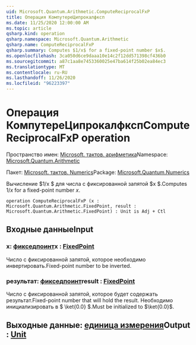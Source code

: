 ```yaml
---
uid: Microsoft.Quantum.Arithmetic.ComputeReciprocalFxP
title: Операция КомпутереЦипрокалфксп
ms.date: 11/25/2020 12:00:00 AM
ms.topic: article
qsharp.kind: operation
qsharp.namespace: Microsoft.Quantum.Arithmetic
qsharp.name: ComputeReciprocalFxP
qsharp.summary: Computes $1/x$ for a fixed-point number $x$.
ms.openlocfilehash: 3ca050d6ce9daaa10e14c2f12dd571398cf436b0
ms.sourcegitcommit: a87c1aa8e7453360025e47ba614f25b02ea84ec3
ms.translationtype: MT
ms.contentlocale: ru-RU
ms.lasthandoff: 11/26/2020
ms.locfileid: "96223397"
---
```

# <a name="computereciprocalfxp-operation"></a><span data-ttu-id="8b39c-102">Операция КомпутереЦипрокалфксп</span><span class="sxs-lookup"><span data-stu-id="8b39c-102">ComputeReciprocalFxP operation</span></span>

<span data-ttu-id="8b39c-103">Пространство имен: [Microsoft. тактов. арифметика](xref:Microsoft.Quantum.Arithmetic)</span><span class="sxs-lookup"><span data-stu-id="8b39c-103">Namespace: [Microsoft.Quantum.Arithmetic](xref:Microsoft.Quantum.Arithmetic)</span></span>

<span data-ttu-id="8b39c-104">Пакет: [Microsoft. тактов. Numerics](https://nuget.org/packages/Microsoft.Quantum.Numerics)</span><span class="sxs-lookup"><span data-stu-id="8b39c-104">Package: [Microsoft.Quantum.Numerics](https://nuget.org/packages/Microsoft.Quantum.Numerics)</span></span>


<span data-ttu-id="8b39c-105">Вычисление $1/x $ для числа с фиксированной запятой $x $.</span><span class="sxs-lookup"><span data-stu-id="8b39c-105">Computes $1/x$ for a fixed-point number $x$.</span></span>

```qsharp
operation ComputeReciprocalFxP (x : Microsoft.Quantum.Arithmetic.FixedPoint, result : Microsoft.Quantum.Arithmetic.FixedPoint) : Unit is Adj + Ctl
```


## <a name="input"></a><span data-ttu-id="8b39c-106">Входные данные</span><span class="sxs-lookup"><span data-stu-id="8b39c-106">Input</span></span>

### <a name="x--fixedpoint"></a><span data-ttu-id="8b39c-107">x: [фикседпоинт](xref:Microsoft.Quantum.Arithmetic.FixedPoint)</span><span class="sxs-lookup"><span data-stu-id="8b39c-107">x : [FixedPoint](xref:Microsoft.Quantum.Arithmetic.FixedPoint)</span></span>

<span data-ttu-id="8b39c-108">Число с фиксированной запятой, которое необходимо инвертировать.</span><span class="sxs-lookup"><span data-stu-id="8b39c-108">Fixed-point number to be inverted.</span></span>


### <a name="result--fixedpoint"></a><span data-ttu-id="8b39c-109">результат: [фикседпоинт](xref:Microsoft.Quantum.Arithmetic.FixedPoint)</span><span class="sxs-lookup"><span data-stu-id="8b39c-109">result : [FixedPoint](xref:Microsoft.Quantum.Arithmetic.FixedPoint)</span></span>

<span data-ttu-id="8b39c-110">Число с фиксированной запятой, которое будет содержать результат.</span><span class="sxs-lookup"><span data-stu-id="8b39c-110">Fixed-point number that will hold the result.</span></span> <span data-ttu-id="8b39c-111">Необходимо инициализировать в $ \ket{0.0} $.</span><span class="sxs-lookup"><span data-stu-id="8b39c-111">Must be initialized to $\ket{0.0}$.</span></span>



## <a name="output--unit"></a><span data-ttu-id="8b39c-112">Выходные данные: [единица измерения](xref:microsoft.quantum.lang-ref.unit)</span><span class="sxs-lookup"><span data-stu-id="8b39c-112">Output : [Unit](xref:microsoft.quantum.lang-ref.unit)</span></span>

